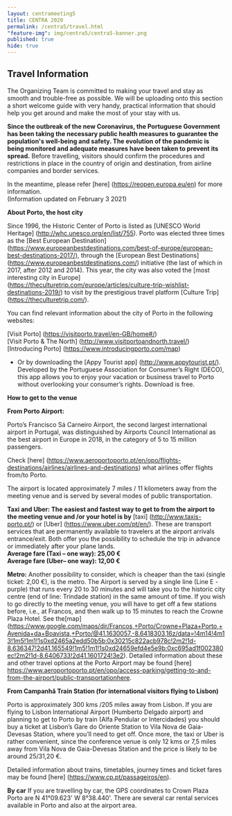 ```yaml
---
layout: centrameeting5
title: CENTRA 2020
permalink: /centra5/travel.html
"feature-img": img/centra5/centra5-banner.png
published: true
hide: true
---
```


## Travel Information

The Organizing Team is committed to making your travel and stay as smooth and trouble-free as possible. We will be uploading onto this section a short welcome guide with very handy, practical information that should help you get around and make the most of your stay with us.  

**Since the outbreak of the new Coronavirus, the Portuguese Government has been taking the necessary public health measures to guarantee the population's well-being and safety. The evolution of the pandemic is being monitored and adequate measures have been taken to prevent its spread.** Before travelling, visitors should confirm the procedures and restrictions in place in the country of origin and destination, from airline companies and border services.  

In the meantime, please refer [here] (https://reopen.europa.eu/en) for more information.  
(Information updated on February 3 2021)  

**About Porto, the host city**
 
  
Since 1996, the Historic Center of Porto is listed as [UNESCO World Heritage] (http://whc.unesco.org/en/list/755). Porto was elected three times as the [Best European Destination] (https://www.europeanbestdestinations.com/best-of-europe/european-best-destinations-2017/), through the [European Best Destinations] (https://www.europeanbestdestinations.com/) initiative (the last of which in 2017, after 2012 and 2014). This year, the city was also voted the [most interesting city in Europe] (https://theculturetrip.com/europe/articles/culture-trip-wishlist-destinations-2019/) to visit by the prestigious travel platform [Culture Trip] (https://theculturetrip.com/).  

You can find relevant information about the city of Porto in the following websites:  

[Visit Porto] (https://visitporto.travel/en-GB/home#/)  
[Visit Porto & The North] (http://www.visitportoandnorth.travel/)  
[Introducing Porto] (https://www.introducingporto.com/map)  

- Or by downloading the [Appy Tourist app] (http://www.appytourist.pt/). Developed by the Portuguese Association for Consumer’s Right (DECO), this app allows you to enjoy your vacation or business travel to Porto without overlooking your consumer’s rights. Download is free.  

**How to get to the venue**

**From Porto Airport:**

Porto’s Francisco Sá Carneiro Airport, the second largest international airport in Portugal, was distinguished by Airports Council International as the best airport in Europe in 2018, in the category of 5 to 15 million passengers.  

Check [here] (https://www.aeroportoporto.pt/en/opo/flights-destinations/airlines/airlines-and-destinations) what airlines offer flights from/to Porto.  

The airport is located approximately 7 miles / 11 kilometers away from the meeting venue and is served by several modes of public transportation.   

**Taxi and Uber: The easiest and fastest way to get to from the airport to the meeting venue and /or your hotel is by** [taxi] (http://www.taxis-porto.pt/) or [Uber] (https://www.uber.com/pt/en/). These are transport services that are permanently available to travelers at the airport arrivals entrance/exit. Both offer you the possibility to schedule the trip in advance or immediately after your plane lands.  
**Average fare (Taxi – one way): 25,00 €**  
**Average fare (Uber– one way): 12,00 €**  

**Metro:** Another possibility to consider, which is cheaper than the taxi (single ticket: 2,00 €), is the metro. The Airport is served by a single line (Line E - purple) that runs every 20 to 30 minutes and will take you to the historic city centre (end of line: Trindade station) in the same amount of time. If you wish to go directly to the meeting venue, you will have to get off a few stations before, i.e., at Francos, and then walk up to 15 minutes to reach the Crowne Plaza Hotel. See the[map] (https://www.google.com/maps/dir/Francos,+Porto/Crowne+Plaza+Porto,+Avenida+da+Boavista,+Porto/@41.1630057,-8.6418303,16z/data=!4m14!4m13!1m5!1m1!1s0xd2465a2edd50b5b:0x30215c822acb978c!2m2!1d-8.636347!2d41.165549!1m5!1m1!1s0xd24659efd4e5e9b:0xc695ad1f002380ec!2m2!1d-8.6406733!2d41.1601724!3e2).
Detailed information about these and other travel options at the Porto Airport may be found [here] https://www.aeroportoporto.pt/en/opo/access-parking/getting-to-and-from-the-airport/public-transportationhere.  

**From Campanhã Train Station (for international visitors flying to Lisbon)**

Porto is approximately 300 kms /205 miles away from Lisbon. If you are flying to Lisbon International Airport (Humberto Delgado airport) and planning to get to Porto by train (Alfa Pendular or Intercidades) you should buy a ticket at Lisbon’s Gare do Oriente Station to Vila Nova de Gaia-Devesas Station, where you’ll need to get off. Once more, the taxi or Uber is rather convenient, since the conference venue is only 12 kms or 7,5 miles away from Vila Nova de Gaia-Devesas Station and the price is likely to be around 25/31,20 €.  

Detailed information about trains, timetables, journey times and ticket fares may be found [here] (https://www.cp.pt/passageiros/en).  

**By car**
If you are travelling by car, the GPS coordinates to Crown Plaza Porto are N 41°09.623'
W 8°38.440'. There are several car rental services available in Porto and also at the airport area.  


